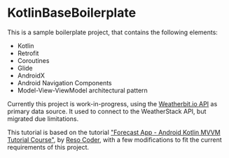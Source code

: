 # KotlinBaseBoilerplate

This is a sample boilerplate project, that contains the following elements:

- Kotlin
- Retrofit
- Coroutines
- Glide
- AndroidX
- Android Navigation Components
- Model-View-ViewModel architectural pattern

Currently this project is work-in-progress, using the [Weatherbit.io API](https://weatherbit.io/) as primary data source.
It used to connect to the WeatherStack API, but migrated due limitations.

This tutorial is based on the tutorial ["Forecast App - Android Kotlin MVVM Tutorial Course"](https://www.youtube.com/playlist?list=PLB6lc7nQ1n4jTLDyU2muTBo8xk0dg0D_w),
by [Reso Coder](https://github.com/ResoCoder), with a few modifications to fit the current requirements of this project.
